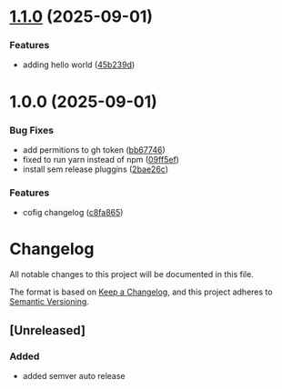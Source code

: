 # [1.1.0](https://github.com/xdigu/semver-release-running/compare/v1.0.0...v1.1.0) (2025-09-01)


### Features

* adding hello world ([45b239d](https://github.com/xdigu/semver-release-running/commit/45b239db84bc25498a379e4d2e4b07e26bd948a7))

# 1.0.0 (2025-09-01)


### Bug Fixes

* add permitions to gh token ([bb67746](https://github.com/xdigu/semver-release-running/commit/bb67746468490b51002eaad482ef15d2c83d59b3))
* fixed to run yarn instead of npm ([09ff5ef](https://github.com/xdigu/semver-release-running/commit/09ff5ef9d2aad365ad201a1504311f616d1194d2))
* install sem release pluggins ([2bae26c](https://github.com/xdigu/semver-release-running/commit/2bae26cf0f74b976170768b46d58ad9e4222f0b8))


### Features

* cofig changelog ([c8fa865](https://github.com/xdigu/semver-release-running/commit/c8fa8658c74fd83040ac52526e72c18c60c0009d))

# Changelog

All notable changes to this project will be documented in this file.

The format is based on [Keep a Changelog](https://keepachangelog.com/en/1.1.0/),
and this project adheres to [Semantic Versioning](https://semver.org/spec/v2.0.0.html).

## [Unreleased]

### Added

- added semver auto release
